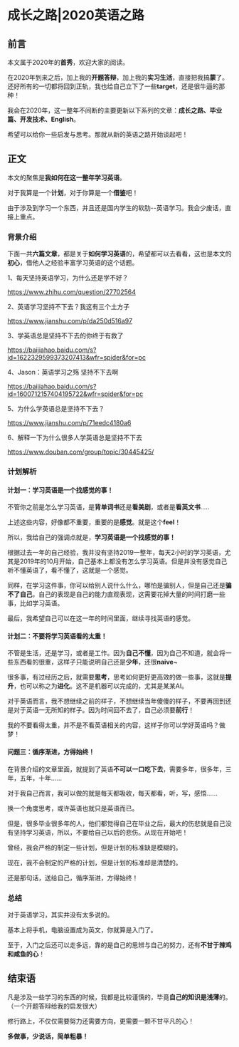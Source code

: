

# 成长之路|2020英语之路

## 前言

本文属于2020年的**首秀**，欢迎大家的阅读。

在2020年到来之后，加上我的**开题答辩**，加上我的**实习生活**，直接把我搞**蒙**了。还好所有的一切都将回到正轨，我也给自己立下了一些**target**，还是很牛逼的那种！

我会在2020年，这一整年不间断的主要更新以下系列的文章：**成长之路、毕业篇、开发技术、English**。

希望可以给你一些启发与思考。那就从新的英语之路开始谈起吧！



## 正文

本文的聚焦是**我如何在这一整年学习英语**。

对于我算是一个**计划**，对于你算是一个**借鉴**吧！

由于涉及到学习一个东西，并且还是国内学生的软肋--英语学习。我会少废话，直接上重点。



### 背景介绍

下面一共**六篇文章**，都是关于**如何学习英语**的，希望都可以去看看，这也是本文的**初心**，借他人之经验丰富学习英语的这个话题。

1、每天坚持英语学习，为什么还是学不好？

https://www.zhihu.com/question/27702564

2、英语学习坚持不下去？我这有三个土方子

https://www.jianshu.com/p/da250d516a97

3、学英语总是坚持不下去的你终于有救了

https://baijiahao.baidu.com/s?id=1622329599373207413&wfr=spider&for=pc

4、Jason：英语学习之殇 坚持不下去啊

https://baijiahao.baidu.com/s?id=1600712157404195722&wfr=spider&for=pc

5、为什么学英语总是坚持不下去？

https://www.jianshu.com/p/71eedc4180a6

6、解释一下为什么很多人学英语总是坚持不下去

https://www.douban.com/group/topic/30445425/







### 计划解析

#### 计划一：学习英语是一个找感觉的事！

不管你之前是怎么学习英语，是**背单词书**还是**看美剧**，或者是**看英文书**.....

上述这些内容，好像都不重要，重要的是**感觉**。就是这个**feel**！

所以，我给自己的强调点就是，**学习英语是一个找感觉的事！**

根据过去一年的自己经验，我并没有坚持2019一整年，每天2小时的学习英语，尤其是2019年的10月开始，自己基本上都没有怎么学习英语。但是并没有感觉自己听不懂英语了，看不懂了，这就是一个感觉。

同样，在学习这件事，你可以给别人说什么什么，哪怕是骗别人，但是自己还是**骗不了自己**，自己的表现是自己的能力直观表现，这需要花掉大量的时间打磨一些事，比如学习英语。

最后，我希望自己可以在这一年的时间里面，继续寻找英语的感觉。





#### 计划二：不要将学习英语看的太重！

不管是生活，还是学习，或者是工作。因为**自己不懂**，因为自己不知道，就会将一些东西看的很重，这样子只能说明自己还是**少年**，还很**naive**~

很多事，有过经历之后，就需要**思考**，思考如何更好更高效的做一些事，这就是**提升**，也可以称之为**进化**。这不是机器可以完成的，尤其是某某AI。

对于英语而言，我不想继续之前的样子，不想继续当年傻傻的样子，不要再回到还是对于英语一无所知的样子。因为时间回不去了，自己必须要**前行**！

我的不要看得太重，并不是不看英语相关的内容，这样子你可以学好英语吗？做梦！





#### 问题三：循序渐进，方得始终！

在背景介绍的文章里面，就提到了英语**不可以一口吃下去**，需要多年，很多年，三年，五年，十年......

对于我自己而言，我可以做的就是每天都吸收，每天都看，听，写，感悟......

换一个角度思考，或许英语也就只是英语而已。

但是，很多毕业很多年的人，他们都觉得自己在毕业之后，最大的伤悲就是自己没有坚持学习英语，所以，不要给自己以后的悲伤。从现在开始吧！

曾经，我会严格的制定一些计划，但是计划的标准缺是模糊的。

现在，我不会制定的严格的计划，但是计划的标准却是清楚的。

还是那句话，送给自己，循序渐进，方得始终！







### 总结

对于英语学习，其实并没有太多说的。

基本上将手机，电脑设置成为英文，你就算是入门了。

至于，入门之后还可以走多远，靠的是自己的思辨与自己的努力，还有**不甘于辣鸡和咸鱼的心**！







## 结束语

凡是涉及一些学习的东西的时候，我都是比较谨慎的，毕竟**自己的知识是浅薄**的。（一个开题答辩给我的启发很大）

修行路上，不仅仅需要努力还需要方向，更需要一颗不甘平凡的心！

**多做事，少说话，简单粗暴！**





















